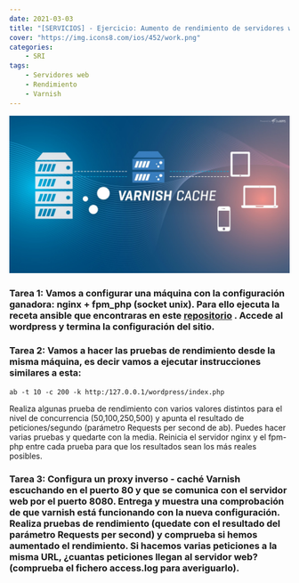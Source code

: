 ```yaml
---
date: 2021-03-03
title: "[SERVICIOS] - Ejercicio: Aumento de rendimiento de servidores web von Varnish"
cover: "https://img.icons8.com/ios/452/work.png"
categories: 
    - SRI
tags:
    - Servidores web
    - Rendimiento
    - Varnish
---
```


![PracticaImg](images/servicios/varnish.jpg "varnish logo")



### Tarea 1: Vamos a configurar una máquina con la configuración ganadora: nginx + fpm_php (socket unix). Para ello ejecuta la receta ansible que encontraras en este [repositorio]("https://github.com/josedom24/ansible_nginx_fpm_php") . Accede al wordpress y termina la configuración del sitio.




### Tarea 2: Vamos a hacer las pruebas de rendimiento desde la misma máquina, es decir vamos a ejecutar instrucciones similares a esta:

```shell
ab -t 10 -c 200 -k http:/127.0.0.1/wordpress/index.php
```
Realiza algunas prueba de rendimiento con varios valores distintos para el nivel de concurrencia (50,100,250,500) y apunta el resultado de peticiones/segundo (parámetro Requests per second de ab). Puedes hacer varias pruebas y quedarte con la media. Reinicia el servidor nginx y el fpm-php entre cada prueba para que los resultados sean los más reales posibles.



### Tarea 3: Configura un proxy inverso - caché Varnish escuchando en el puerto 80 y que se comunica con el servidor web por el puerto 8080. Entrega y muestra una comprobación de que varnish está funcionando con la nueva configuración. Realiza pruebas de rendimiento (quedate con el resultado del parámetro Requests per second) y comprueba si hemos aumentado el rendimiento. Si hacemos varias peticiones a la misma URL, ¿cuantas peticiones llegan al servidor web? (comprueba el fichero access.log para averiguarlo).



